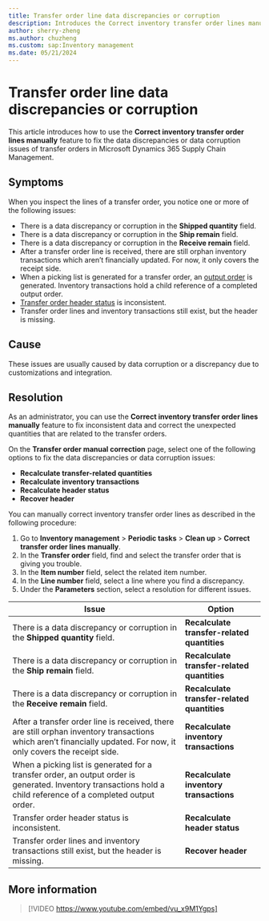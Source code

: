 ```yaml
---
title: Transfer order line data discrepancies or corruption
description: Introduces the Correct inventory transfer order lines manually feature to fix the data discrepancies or data corruption issues of transfer orders in Dynamics 365 Supply Chain Management. 
author: sherry-zheng 
ms.author: chuzheng 
ms.custom: sap:Inventory management
ms.date: 05/21/2024
---
```

# Transfer order line data discrepancies or corruption

This article introduces how to use the **Correct inventory transfer order lines manually** feature to fix the data discrepancies or data corruption issues of transfer orders in Microsoft Dynamics 365 Supply Chain Management.

## Symptoms

When you inspect the lines of a transfer order, you notice one or more of the following issues:

- There is a data discrepancy or corruption in the **Shipped quantity** field.
- There is a data discrepancy or corruption in the **Ship remain** field.
- There is a data discrepancy or corruption in the **Receive remain** field.
- After a transfer order line is received, there are still orphan inventory transactions which aren’t financially updated. For now, it only covers the receipt side.
- When a picking list is generated for a transfer order, an [output order](/dynamics365/supply-chain/inventory/outbound-process#output-orders) is generated. Inventory transactions hold a child reference of a completed output order.
- [Transfer order header status](/dynamics365/intelligent-order-management/integrate-transfer-orders#process-transfer-order-and-status-updates) is inconsistent.
- Transfer order lines and inventory transactions still exist, but the header is missing.

## Cause

These issues are usually caused by data corruption or a discrepancy due to customizations and integration.

## Resolution

As an administrator, you can use the **Correct inventory transfer order lines manually** feature to fix inconsistent data and correct the unexpected quantities that are related to the transfer orders.

On the **Transfer order manual correction** page, select one of the following options to fix the data discrepancies or data corruption issues:

- **Recalculate transfer-related quantities**
- **Recalculate inventory transactions**
- **Recalculate header status**
- **Recover header**

You can manually correct inventory transfer order lines as described in the following procedure:

1. Go to **Inventory management** > **Periodic tasks** > **Clean up** > **Correct transfer order lines manually**.
2. In the **Transfer order** field, find and select the transfer order that is giving you trouble.
3. In the **Item number** field, select the related item number.
4. In the **Line number** field, select a line where you find a discrepancy.
5. Under the **Parameters** section, select a resolution for different issues.

  | Issue | Option |
  | --- | --- |
  | There is a data discrepancy or corruption in the **Shipped quantity** field.| **Recalculate transfer-related quantities** |
  | There is a data discrepancy or corruption in the **Ship remain** field.| **Recalculate transfer-related quantities**|
  | There is a data discrepancy or corruption in the **Receive remain** field.| **Recalculate transfer-related quantities** |
  | After a transfer order line is received, there are still orphan inventory transactions which aren’t financially updated. For now, it only covers the receipt side. | **Recalculate inventory transactions** |
  | When a picking list is generated for a transfer order, an output order is generated. Inventory transactions hold a child reference of a completed output order. | **Recalculate inventory transactions** |
  | Transfer order header status is inconsistent. | **Recalculate header status** |
  | Transfer order lines and inventory transactions still exist, but the header is missing. | **Recover header** |

## More information

> [!VIDEO https://www.youtube.com/embed/vu_x9M1Ygps]


